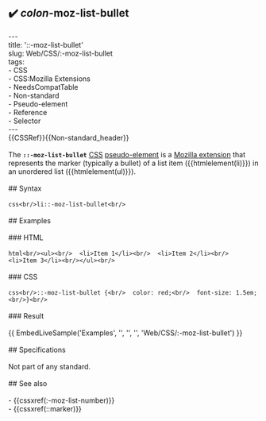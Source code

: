 ## ✔️ _colon_-moz-list-bullet 
 ---<br/>title: '::-moz-list-bullet'<br/>slug: Web/CSS/:-moz-list-bullet<br/>tags:<br/>  - CSS<br/>  - CSS:Mozilla Extensions<br/>  - NeedsCompatTable<br/>  - Non-standard<br/>  - Pseudo-element<br/>  - Reference<br/>  - Selector<br/>---<br/>{{CSSRef}}{{Non-standard_header}}<br/><br/>The **`::-moz-list-bullet`** [CSS](/en-US/docs/Web/CSS) [pseudo-element](/en-US/docs/Web/CSS/Pseudo-elements) is a [Mozilla extension](/en-US/docs/Web/CSS/Mozilla_Extensions) that represents the marker (typically a bullet) of a list item ({{htmlelement(li)}}) in an unordered list ({{htmlelement(ul)}}).<br/><br/>## Syntax<br/><br/>```css<br/>li::-moz-list-bullet<br/>```<br/><br/>## Examples<br/><br/>### HTML<br/><br/>```html<br/><ul><br/>  <li>Item 1</li><br/>  <li>Item 2</li><br/>  <li>Item 3</li><br/></ul><br/>```<br/><br/>### CSS<br/><br/>```css<br/>::-moz-list-bullet {<br/>  color: red;<br/>  font-size: 1.5em;<br/>}<br/>```<br/><br/>### Result<br/><br/>{{ EmbedLiveSample('Examples', '', '', '', 'Web/CSS/:-moz-list-bullet') }}<br/><br/>## Specifications<br/><br/>Not part of any standard.<br/><br/>## See also<br/><br/>- {{cssxref(:-moz-list-number)}}<br/>- {{cssxref(::marker)}}<br/>